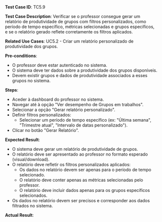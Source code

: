 **Test Case ID**: TC5.9

**Test Case Description**: Verificar se o professor consegue gerar um relatório de produtividade de grupos com filtros personalizados, como período de tempo específico, métricas selecionadas e grupos específicos, e se o relatório gerado reflete corretamente os filtros aplicados.  

**Related Use Cases**: UC5.2 - Criar um relatório personalizado de produtividade dos grupos.  

**Pre-conditions**:  

- O professor deve estar autenticado no sistema.  
- O sistema deve ter dados sobre a produtividade dos grupos disponíveis.  
- Devem existir grupos e dados de produtividade associados a esses grupos no sistema.  

**Steps**:  

- Aceder à dashboard do professor no sistema.  
- Navegar até à opção "Ver desempenho de Grupos em trabalhos".  
- Selecionar a opção "Gerar relatório personalizado".  
- Definir filtros personalizados:  
  - Selecionar um período de tempo específico (ex: "Última semana", "Trimestre atual", "Intervalo de datas personalizado").  
- Clicar no botão "Gerar Relatório".  

**Expected Result**:  

- O sistema deve gerar um relatório de produtividade de grupos.  
- O relatório deve ser apresentado ao professor no formato esperado (visual/download).  
- O relatório deve refletir os filtros personalizados aplicados:  
  - Os dados no relatório devem ser apenas para o período de tempo selecionado.  
  - O relatório deve conter apenas as métricas selecionadas pelo professor.  
  - O relatório deve incluir dados apenas para os grupos específicos selecionados.  
- Os dados no relatório devem ser precisos e corresponder aos dados filtrados no sistema.  

**Actual Result**: